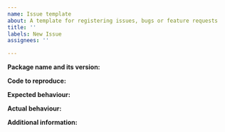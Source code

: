 ```yaml
---
name: Issue template
about: A template for registering issues, bugs or feature requests
title: ''
labels: New Issue
assignees: ''

---
```


<!--
Thank you for raising your concerns, we appreciate your feedback and contributions to this repository.

Before you continue, consider the following:

If you have a "How do I do ...?" question, it is better for you and for us that this question is placed in [StackOverflow](http://stackoverflow.com/) or some chat channel. This way, you are making it easier for others to learn from your experiences too.

These "Issues" are meant only for technical problems, bugs, and proposals related to the library.

If your issue is a bug, please follow the format below:
-->

**Package name and its version:**

**Code to reproduce:**

**Expected behaviour:**

**Actual behaviour:**

**Additional information:**
